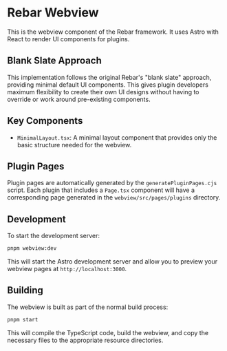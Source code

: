 # Rebar Webview

This is the webview component of the Rebar framework. It uses Astro with React to render UI components for plugins.

## Blank Slate Approach

This implementation follows the original Rebar's "blank slate" approach, providing minimal default UI components. This gives plugin developers maximum flexibility to create their own UI designs without having to override or work around pre-existing components.

## Key Components

- `MinimalLayout.tsx`: A minimal layout component that provides only the basic structure needed for the webview.

## Plugin Pages

Plugin pages are automatically generated by the `generatePluginPages.cjs` script. Each plugin that includes a `Page.tsx` component will have a corresponding page generated in the `webview/src/pages/plugins` directory.

## Development

To start the development server:

```bash
pnpm webview:dev
```

This will start the Astro development server and allow you to preview your webview pages at `http://localhost:3000`.

## Building

The webview is built as part of the normal build process:

```bash
pnpm start
```

This will compile the TypeScript code, build the webview, and copy the necessary files to the appropriate resource directories.
